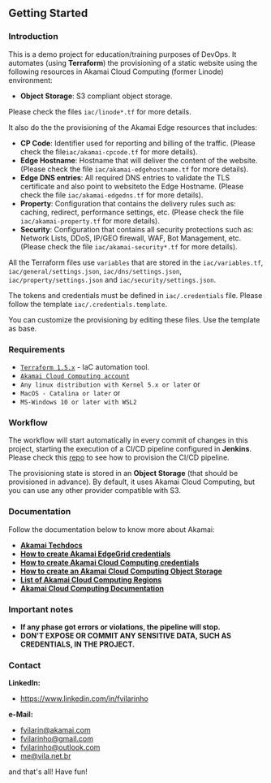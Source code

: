Getting Started
---------------

### Introduction
This is a demo project for education/training purposes of DevOps.
It automates (using **Terraform**) the provisioning of a static website using the following resources in Akamai 
Cloud Computing (former Linode) environment:
- **Object Storage**: S3 compliant object storage.

Please check the files `iac/linode*.tf` for more details.

It also do the the provisioning of the Akamai Edge resources that includes:
- **CP Code**: Identifier used for reporting and billing of the traffic. (Please check the file`iac/akamai-cpcode.tf` 
for more details).
- **Edge Hostname**: Hostname that will deliver the content of the website. (Please check the file 
`iac/akamai-edgehostname.tf` for more details).
- **Edge DNS entries**: All required DNS entries to validate the TLS certificate and also point to websiteto the Edge
Hostname. (Please check the file `iac/akamai-edgedns.tf` for more details).
- **Property**: Configuration that contains the delivery rules such as: caching, redirect, performance settings, etc. 
(Please check the file `iac/akamai-property.tf` for more details). 
- **Security**: Configuration that contains all security protections such as: Network Lists, DDoS, IP/GEO firewall, WAF, 
Bot Management, etc. (Please check the file `iac/akamai-security*.tf` for more details).

All the Terraform files use `variables` that are stored in the `iac/variables.tf`, `iac/general/settings.json`, 
`iac/dns/settings.json`, `iac/property/settings.json` and `iac/security/settings.json`.

The tokens and credentials must be defined in `iac/.credentials` file. Please follow the template 
`iac/.credentials.template`.

You can customize the provisioning by editing these files.  Use the template as base.

### Requirements
- [`Terraform 1.5.x`](https://www.terraform.io) - IaC automation tool.
- [`Akamai Cloud Computing account`](https://cloud.linode.com)
- `Any linux distribution with Kernel 5.x or later` or
- `MacOS - Catalina or later` or
- `MS-Windows 10 or later with WSL2`

### Workflow

The workflow will start automatically in every commit of changes in this project, starting the execution of a CI/CD 
pipeline configured in **Jenkins**. Please check this [repo](https://github.com/fvilarinho/cicdzerotohero) to see how to provision the CI/CD pipeline.

The provisioning state is stored in an **Object Storage** (that should be provisioned in advance). By default, it uses 
Akamai Cloud Computing, but you can use any other provider compatible with S3.

### Documentation

Follow the documentation below to know more about Akamai:

- [**Akamai Techdocs**](https://techdocs.akamai.com)
- [**How to create Akamai EdgeGrid credentials**](https://techdocs.akamai.com/developer/docs/make-your-first-api-call)
- [**How to create Akamai Cloud Computing credentials**](https://www.linode.com/docs/api)
- [**How to create an Akamai Cloud Computing Object Storage**](https://www.linode.com/docs/guides/platform/object-storage)
- [**List of Akamai Cloud Computing Regions**](https://www.linode.com/docs/api/regions/)
- [**Akamai Cloud Computing Documentation**](https://www.linode.com/docs/)

### Important notes
- **If any phase got errors or violations, the pipeline will stop.**
- **DON'T EXPOSE OR COMMIT ANY SENSITIVE DATA, SUCH AS CREDENTIALS, IN THE PROJECT.**

### Contact
**LinkedIn:**
- https://www.linkedin.com/in/fvilarinho

**e-Mail:**
- fvilarin@akamai.com
- fvilarinho@gmail.com
- fvilarinho@outlook.com
- me@vila.net.br

and that's all! Have fun!